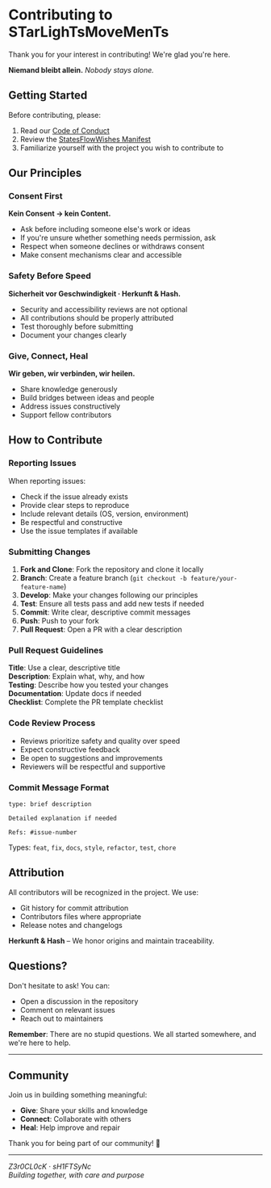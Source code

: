 # Contributing to STarLighTsMoveMenTs

Thank you for your interest in contributing! We're glad you're here.

**Niemand bleibt allein.** *Nobody stays alone.*

## Getting Started

Before contributing, please:

1. Read our [Code of Conduct](CODE_OF_CONDUCT.md)
2. Review the [StatesFlowWishes Manifest](MANIFEST.md)
3. Familiarize yourself with the project you wish to contribute to

## Our Principles

### Consent First

**Kein Consent → kein Content.**

- Ask before including someone else's work or ideas
- If you're unsure whether something needs permission, ask
- Respect when someone declines or withdraws consent
- Make consent mechanisms clear and accessible

### Safety Before Speed

**Sicherheit vor Geschwindigkeit · Herkunft & Hash.**

- Security and accessibility reviews are not optional
- All contributions should be properly attributed
- Test thoroughly before submitting
- Document your changes clearly

### Give, Connect, Heal

**Wir geben, wir verbinden, wir heilen.**

- Share knowledge generously
- Build bridges between ideas and people
- Address issues constructively
- Support fellow contributors

## How to Contribute

### Reporting Issues

When reporting issues:

- Check if the issue already exists
- Provide clear steps to reproduce
- Include relevant details (OS, version, environment)
- Be respectful and constructive
- Use the issue templates if available

### Submitting Changes

1. **Fork and Clone**: Fork the repository and clone it locally
2. **Branch**: Create a feature branch (`git checkout -b feature/your-feature-name`)
3. **Develop**: Make your changes following our principles
4. **Test**: Ensure all tests pass and add new tests if needed
5. **Commit**: Write clear, descriptive commit messages
6. **Push**: Push to your fork
7. **Pull Request**: Open a PR with a clear description

### Pull Request Guidelines

**Title**: Use a clear, descriptive title  
**Description**: Explain what, why, and how  
**Testing**: Describe how you tested your changes  
**Documentation**: Update docs if needed  
**Checklist**: Complete the PR template checklist

### Code Review Process

- Reviews prioritize safety and quality over speed
- Expect constructive feedback
- Be open to suggestions and improvements
- Reviewers will be respectful and supportive

### Commit Message Format

```
type: brief description

Detailed explanation if needed

Refs: #issue-number
```

Types: `feat`, `fix`, `docs`, `style`, `refactor`, `test`, `chore`

## Attribution

All contributors will be recognized in the project. We use:

- Git history for commit attribution
- Contributors files where appropriate
- Release notes and changelogs

**Herkunft & Hash** – We honor origins and maintain traceability.

## Questions?

Don't hesitate to ask! You can:

- Open a discussion in the repository
- Comment on relevant issues
- Reach out to maintainers

**Remember**: There are no stupid questions. We all started somewhere, and we're here to help.

---

## Community

Join us in building something meaningful:

- **Give**: Share your skills and knowledge
- **Connect**: Collaborate with others
- **Heal**: Help improve and repair

Thank you for being part of our community! 💫

---

*Z3r0CL0cK · sH1FTSyNc*  
*Building together, with care and purpose*
